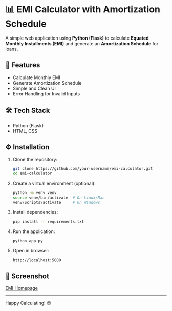 # 📊 EMI Calculator with Amortization Schedule

A simple web application using **Python (Flask)** to calculate **Equated Monthly Installments (EMI)** and generate an **Amortization Schedule** for loans.

## 🚀 Features
- Calculate Monthly EMI
- Generate Amortization Schedule
- Simple and Clean UI
- Error Handling for Invalid Inputs

## 🛠️ Tech Stack
- Python (Flask)
- HTML, CSS

## ⚙️ Installation

1. Clone the repository:
    ```bash
    git clone https://github.com/your-username/emi-calculator.git
    cd emi-calculator
    ```

2. Create a virtual environment (optional):
    ```bash
    python -m venv venv
    source venv/bin/activate  # On Linux/Mac
    venv\Scripts\activate     # On Windows
    ```

3. Install dependencies:
    ```bash
    pip install -r requirements.txt
    ```

4. Run the application:
    ```bash
    python app.py
    ```

5. Open in browser:
    ```bash
    http://localhost:5000
    ```

## 📸 Screenshot 
<a href="https://github.com/himxnshxx/emi_calculator/blob/main/images/EMI%20project%20ss.png" class="button-link">EMI Homepage</a>


---
Happy Calculating! 😊

